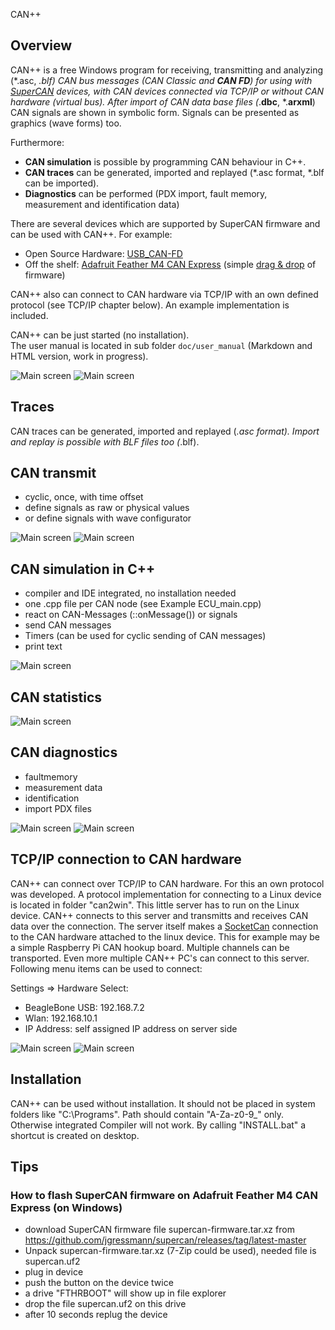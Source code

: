  CAN++

## Overview
CAN++ is a free Windows program for receiving, transmitting and analyzing (*.asc, *.blf) CAN bus messages (CAN Classic and **CAN FD**) for using with [SuperCAN](https://github.com/jgressmann/supercan) devices, with CAN devices connected via TCP/IP or without CAN hardware (virtual bus). After import of CAN data base files (*.**dbc**, *.**arxml**) CAN signals are shown in symbolic form. Signals can be presented as graphics (wave forms) too.

Furthermore:
- **CAN simulation** is possible by programming CAN behaviour in C++. 
- **CAN traces** can be generated, imported and replayed (*.asc format, *.blf can be imported).
- **Diagnostics** can be performed (PDX import, fault memory, measurement and identification data)

There are several devices which are supported by SuperCAN firmware and can be used with CAN++. For example:
- Open Source Hardware: [USB_CAN-FD](https://github.com/RudolphRiedel/USB_CAN-FD)
- Off the shelf: [Adafruit Feather M4 CAN Express](https://www.adafruit.com/product/4759) (simple [drag & drop](#tips) of firmware)

CAN++ also can connect to CAN hardware via TCP/IP with an own defined protocol (see TCP/IP chapter below). An example implementation is included.

CAN++ can be just started (no installation).   
The user manual is located in sub folder `doc/user_manual` (Markdown and HTML version, work in progress). 


![Main screen](doc/screens/main2.jpg)
![Main screen](doc/screens/graph.jpg)

## Traces
CAN traces can be generated, imported and replayed (*.asc format). Import and replay is possible with BLF files too (*.blf).

## CAN transmit

- cyclic, once, with time offset
- define signals as raw or physical values
- or define signals with wave configurator

![Main screen](doc/screens/tx.jpg)
![Main screen](doc/screens/wave.jpg)

## CAN simulation in C++

- compiler and IDE integrated, no installation needed
- one .cpp file per CAN node (see Example ECU_main.cpp)
- react on CAN-Messages (::onMessage()) or signals
- send CAN messages
- Timers (can be used for cyclic sending of CAN messages)
- print text

![Main screen](doc/screens/canpr_context_with_build.jpg)

## CAN statistics

![Main screen](doc/screens/statistics.jpg)

## CAN diagnostics
- faultmemory
- measurement data
- identification
- import PDX files

![Main screen](doc/screens/faultmem.jpg)
![Main screen](doc/screens/measurements.jpg)

## TCP/IP connection to CAN hardware

CAN++ can connect over TCP/IP to CAN hardware. For this an own protocol was developed. A protocol implementation for connecting to a Linux device is located in folder "can2win".
This little server has to run on the Linux device. CAN++ connects to this server and transmitts and receives CAN data over the connection. The server itself makes a [SocketCan](https://de.wikipedia.org/wiki/SocketCAN#:~:text=SocketCAN%20ist%20eine%20Sammlung%20von,Level%20CAN%20Framework%20(LLCF).) connection to the CAN hardware attached to the linux device. This for example may be a simple Raspberry Pi CAN hookup board. Multiple channels can be transported. Even more multiple CAN++ PC's can connect to this server.
Following menu items can be used to connect:

Settings => Hardware Select:
- BeagleBone USB: 192.168.7.2
- Wlan: 192.168.10.1
- IP Address: self assigned IP address on server side

![Main screen](doc/screens/canpp_socketcan.jpg)
![Main screen](doc/screens/multi_canpp_tcp_arch.jpg)

## Installation

CAN++ can be used without installation. It should not be placed in system folders like "C:\Programs". Path should contain "A-Za-z0-9_" only. Otherwise integrated Compiler will not work. By calling "INSTALL.bat" a shortcut is created on desktop.

## Tips
### How to flash SuperCAN firmware on Adafruit Feather M4 CAN Express (on Windows)
- download SuperCAN firmware file supercan-firmware.tar.xz from https://github.com/jgressmann/supercan/releases/tag/latest-master
- Unpack supercan-firmware.tar.xz (7-Zip could be used), needed file is supercan.uf2
- plug in device
- push the button on the device twice
- a drive "FTHRBOOT" will show up in file explorer
- drop the file supercan.uf2 on this drive
- after 10 seconds replug the device
